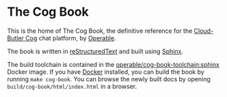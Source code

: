 <!--
[![Build Status](https://travis-ci.org/operable/cog-book.svg?branch=master)](https://travis-ci.org/operable/cog-book)
-->

The Cog Book
============

This is the home of The Cog Book, the definitive reference for the [Cloud-Butler Cog](https://github.com/Cloud-Butler/cog) chat platform, by [Operable](https://operable.io).

The book is written in [reStructuredText](https://en.wikipedia.org/wiki/ReStructuredText) and built using [Sphinx](http://sphinx-doc.org).

The build toolchain is contained in the [operable/cog-book-toolchain:sphinx](https://hub.docker.com/r/operable/cog-book-toolchain/) Docker image. If you have [Docker](https://docker.com) installed, you can build the book by running `make cog-book`. You can browse the newly built docs by opening `build/cog-book/html/index.html` in a browser.

